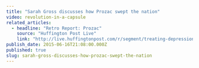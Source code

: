 ```yaml
---
title: "Sarah Gross discusses how Prozac swept the nation"
video: revolution-in-a-capsule
related_articles:
  - headline: "Retro Report: Prozac"
    source: "Huffington Post Live"
    link: "http://live.huffingtonpost.com/r/segment/treating-depression-antidepressants-prozac/541afed878c90ac46700029f"
publish_date: 2015-06-16T21:08:00.000Z
published: true
slug: sarah-gross-discusses-how-prozac-swept-the-nation
---
```



